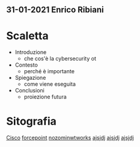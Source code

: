31-01-2021 														Enrico Ribiani
---

# Scaletta
- Introduzione
	- che cos'è la cybersecurity ot
- Contesto
	- perché è importante
- Spiegazione
	- come viene eseguita
- Conclusioni
	- proiezione futura

# Sitografia
[Cisco](https://www.cisco.com/c/en/us/products/security/what-is-cybersecurity.html)
[forcepoint](https://www.forcepoint.com/cyber-edu/ot-operational-technology-security)
[nozominwtworks](https://www.nozominetworks.com/blog/what-it-needs-to-know-about-ot-io-security-threats-in-2020/)
[ajsjdj](ww.google.com)
[ajsjdj](ww.google.com)
[ajsjdj](ww.google.com)
